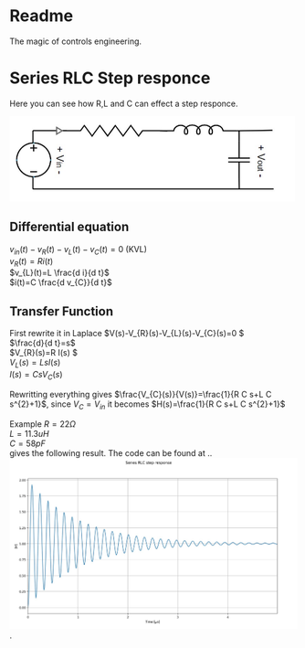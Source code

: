 # Readme
The magic of controls engineering. 

# Series RLC Step responce
Here you can see how R,L and C can effect a step responce. 

<img src="Images/RLC_circuit_diagram.jpg" width=500 >

## Differential equation
$v_{in}(t)-v_{R}(t)-v_{L}(t)-v_{C}(t)=0$ (KVL) <br>
$v_{R}(t)=R i(t)$<br> 
$v_{L}(t)=L \frac{d i}{d t}$<br> 
$i(t)=C \frac{d v_{C}}{d t}$

## Transfer Function
First rewrite it in Laplace 
$V(s)-V_{R}(s)-V_{L}(s)-V_{C}(s)=0 $<br>
$\frac{d}{d t}=s$<br>
$V_{R}(s)=R I(s)  $<br>
$V_{L}(s)=L s I(s)$<br>
$I(s)=C s V_{C}(s)$

Rewritting everything gives $\frac{V_{C}(s)}{V(s)}=\frac{1}{R C s+L C s^{2}+1}$, since $V_{C}=V_{in}$ it becomes $H(s)=\frac{1}{R C s+L C s^{2}+1}$

Example 
$R=22 \Omega$ <br>
$L=11.3 uH$<br>
$C=58 pF$<br>
gives the following result. The code can be found at .. 
<img src="Images/RLC_circuit_Step_Response.jpg" width=700 >.

